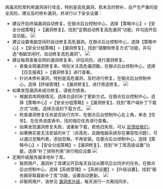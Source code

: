 病毒风险常利用漏洞进行攻击，特别是高危漏洞，若未及时修补，会产生严重的安全风险，建议及时修补漏洞，并进行以下安全设置：
- 建议开启终端漏洞自动修复。在御点后台控制中心，选择【策略中心】>【安全分组策略】>【漏洞修复】，找到“定期自动修复高危漏洞”功能，并勾选开启该功能。
![](https://main.qcloudimg.com/raw/48532101db0fe818b1154f3968ea398f.png)
- 建议设置电脑空闲时自动修复高危漏洞。在御点后台控制中心，选择【策略中心】>【安全分组策略】>【漏洞修复】，找到“提醒和修复方式”功能，并勾选“电脑空闲时，自动修复高危漏洞”。
![](https://main.qcloudimg.com/raw/39e7ac9c7ade44ee5a0ebbb7fe2026fb.png)
- 建议每周查看全网的漏洞修复率，评估风险，进行漏洞修复。
	- 查看全网漏洞修复率，特别关注高危漏洞数。在御点后台控制中心，选择【日志报表】>【漏洞修复】进行查看。
	- 针对未修补漏洞，特别是高危漏洞，及时进行修复。在御点后台控制中心，选择【终端管理】>【漏洞修复】，进行筛选修复。
![](https://main.qcloudimg.com/raw/7c4b8076ad2ac3b0d5afdd663486dfed.png)
- 如果发现漏洞未成功修复，请依次排查。
	- 根据具体网络情况，选择合适的补丁更新方式。在御点后台控制中心，选择【策略中心】>【安全分组策略】>【漏洞修复】，找到“客户端补丁下载方式”功能，选择合适的下载方式。
![](https://main.qcloudimg.com/raw/14d16f92963364ec8a499c24b98b7338.png)
	- 检查漏洞修复任务是否执行完毕，在御点后台控制中心右上角，单击【任务】，在任务进度表中，找的相应任务进行查看。
	- 如果发现漏洞修复失败，请重新下载，若依旧失败，可以 [反馈给我们](https://cloud.tencent.com/act/event/connect-service)。
	- 如果确实是无法安装的补丁（非高危，且跟电脑系统存在兼容性问题），可以通过忽略列表，添加忽略，不再安装。在御点后台控制中心，选择【策略中心】>【安全分组策略】>【漏洞修复】，找到“补丁库高级设置”功能，选择“补丁排除列表”进行相应设置
![](https://main.qcloudimg.com/raw/c73737cf76721b8b81d1964da00707c6.png)
- 定期升级服务器本地补丁库。
	- 联网用户，漏洞补丁库建议开启每天自动从腾讯后台同步的任务。在御点后台控制中心，选择【系统管理】>【系统设置】>【升级设置】，找到“服务器获取最新补丁库”功能，设置自动更新。
![](https://main.qcloudimg.com/raw/f081cca5c90a9e726e766b9ac8df40c9.png)
	- 非联网用户，请参见 [漏洞库升级](https://cloud.tencent.com/document/product/1009/40455)，每天进行一次离线同步。

